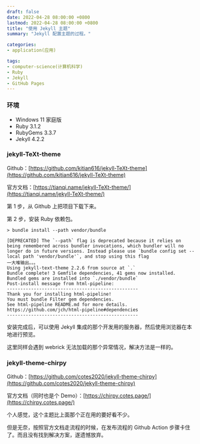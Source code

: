 ```yaml
---
draft: false
date: 2022-04-28 08:00:00 +0800
lastmod: 2022-04-28 08:00:00 +0800
title: "使用 Jekyll 主题"
summary: "Jekyll 配置主题的过程。"

categories:
- application(应用)

tags:
- computer-science(计算机科学)
- Ruby
- Jekyll
- GitHub Pages
---
```


### 环境

- Windows 11 家庭版
- Ruby 3.1.2
- RubyGems 3.3.7
- Jekyll 4.2.2

### jekyll-TeXt-theme

Github：[https://github.com/kitian616/jekyll-TeXt-theme](https://github.com/kitian616/jekyll-TeXt-theme)

官方文档：[https://tianqi.name/jekyll-TeXt-theme/](https://tianqi.name/jekyll-TeXt-theme/)

第 1 步，从 Github 上把项目下载下来。

第 2 步，安装 Ruby 依赖包。

```
> bundle install --path vendor/bundle

[DEPRECATED] The `--path` flag is deprecated because it relies on being remembered across bundler invocations, which bundler will no longer do in future versions. Instead please use `bundle config set --local path 'vendor/bundle'`, and stop using this flag
一大堆输出。。。
Using jekyll-text-theme 2.2.6 from source at `.`
Bundle complete! 3 Gemfile dependencies, 41 gems now installed.
Bundled gems are installed into `./vendor/bundle`
Post-install message from html-pipeline:
-------------------------------------------------
Thank you for installing html-pipeline!
You must bundle Filter gem dependencies.
See html-pipeline README.md for more details.
https://github.com/jch/html-pipeline#dependencies
-------------------------------------------------
```

安装完成后，可以使用 Jekyll 集成的那个开发用的服务器，然后使用浏览器在本地进行预览。

这里同样会遇到 webrick 无法加载的那个异常情况，解决方法是一样的。

### jekyll-theme-chirpy

Github：[https://github.com/cotes2020/jekyll-theme-chirpy](https://github.com/cotes2020/jekyll-theme-chirpy)

官方文档（同时也是个 Demo）：[https://chirpy.cotes.page/](https://chirpy.cotes.page/)

个人感觉，这个主题比上面那个正在用的要好看不少。

但是无奈，按照官方文档走流程的时候，在发布流程的 Github Action 步骤卡住了。而且没有找到解决方案，遂遗憾放弃。

